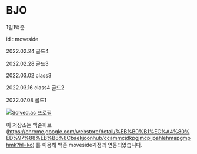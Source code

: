 # BJO
1일1백준

id : moveside


2022.02.24 골드4

2022.02.28 골드3

2022.03.02 class3 

2022.03.16 class4 골드2

2022.07.08 골드1


[![Solved.ac
프로필](http://mazassumnida.wtf/api/v2/generate_badge?boj=moveside)](https://solved.ac/moveside)



이 저장소는 백준허브(https://chrome.google.com/webstore/detail/%EB%B0%B1%EC%A4%80%ED%97%88%EB%B8%8Cbaekjoonhub/ccammcjdkpgjmcpijpahlehmapgmphmk?hl=ko)
를 이용해 백준 moveside계정과 연동되었습니다.
